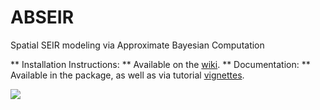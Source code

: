 # ABSEIR
Spatial SEIR modeling via Approximate Bayesian Computation

** Installation Instructions: ** Available on the [wiki](https://github.com/grantbrown/ABSEIR/wiki/Installation).
** Documentation: ** Available in the package, as well as via tutorial [vignettes](http://grantbrown.github.io/ABSEIR/vignettes/Introduction.html).

<img src="https://travis-ci.org/grantbrown/ABSEIR.svg?branch=master"/>
